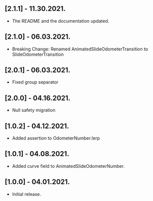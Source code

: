 ## [2.1.1] - 11.30.2021.

* The README and the documentation updated.

## [2.1.0] - 06.03.2021.

* Breaking Change: Renamed AnimatedSlideOdometerTransition to SlideOdometerTransition

## [2.0.1] - 06.03.2021.

* Fixed group separator

## [2.0.0] - 04.16.2021.

* Null safety migration

## [1.0.2] - 04.12.2021.

* Added assertion to OdometerNumber.lerp

## [1.0.1] - 04.08.2021.

* Added curve field to AnimatedSlideOdometerNumber.

## [1.0.0] - 04.01.2021.

* Initial release.
